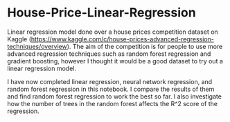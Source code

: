 # House-Price-Linear-Regression
Linear regression model done over a house prices competition dataset on Kaggle (https://www.kaggle.com/c/house-prices-advanced-regression-techniques/overview).
The aim of the competition is for people to use more advanced regression techniques such as random forest regression and gradient boosting, however I thought it would be a good dataset to try out a linear regression model.

I have now completed linear regression, neural network regression, and random forest regression in this notebook. I compare the results of them and find random forest regression to work the best so far. I also investigate how the number of trees in the random forest affects the R^2 score of the regression.
